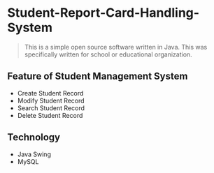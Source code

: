 # Student-Report-Card-Handling-System
> This is a simple open source software written in Java. This was specifically written for school or educational organization.

## Feature of Student Management System
- Create Student Record
- Modify Student Record
- Search Student Record
- Delete Student Record

## Technology
- Java Swing
- MySQL

